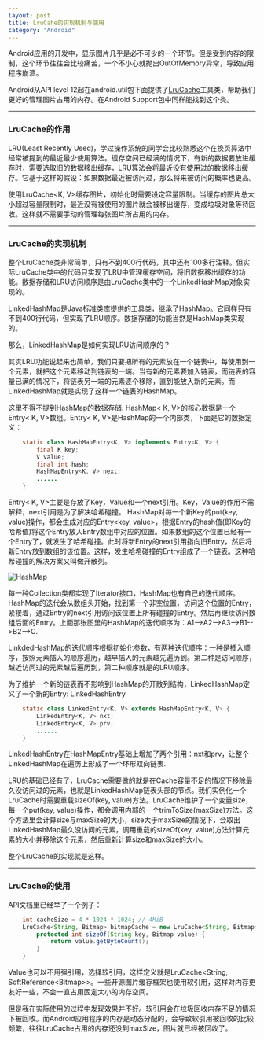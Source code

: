 ```yaml
---
layout: post
title: LruCahe的实现机制与使用
category: "Android"
---
```

Android应用的开发中，显示图片几乎是必不可少的一个环节。但是受到内存的限制，这个环节往往会比较痛苦，一个不小心就抛出OutOfMemory异常，导致应用程序崩溃。

Android从API level
12起在android.util包下面提供了[LruCache](http://developer.android.com/reference/android/util/LruCache.html)工具类，帮助我们更好的管理图片占用的内存。在Android Support包中同样能找到这个类。

------

### LruCache的作用
LRU(Least Recently Used)，学过操作系统的同学会比较熟悉这个在换页算法中经常被提到的最近最少使用算法。缓存空间已经满的情况下，有新的数据要放进缓存时，需要选取旧的数据移出缓存，LRU算法会将最近没有使用过的数据移出缓存。它基于这样的假设：如果数据最近被访问过，那么将来被访问的概率也更高。

使用LruCache&lt;K, V>缓存图片，初始化时需要设定容量限制。当缓存的图片总大小超过容量限制时，最近没有被使用的图片就会被移出缓存，变成垃圾对象等待回收。这样就不需要手动的管理每张图片所占用的内存。

------

### LruCache的实现机制
整个LruCache类非常简单，只有不到400行代码，其中还有100多行注释。但实际LruCache类中的代码只实现了LRU中管理缓存空间，将旧数据移出缓存的功能。数据存储和LRU访问顺序是由LruCache类中的一个LinkedHashMap对象实现的。

LinkedHashMap是Java标准类库提供的工具类，继承了HashMap。它同样只有不到400行代码，但实现了LRU顺序。数据存储的功能当然是HashMap类实现的。

那么，LinkedHashMap是如何实现LRU访问顺序的？

其实LRU功能说起来也简单，我们只要把所有的元素放在一个链表中，每使用到一个元素，就把这个元素移动到链表的一端。当有新的元素要加入链表，而链表的容量已满的情况下，将链表另一端的元素逐个移除，直到能放入新的元素。而LinkedHashMap就是实现了这样一个链表的HashMap。

这里不得不提到HashMap的数据存储.
HashMap< K, V>的核心数据是一个Entry< K, V>数组。Entry< K, V>是HashMap的一个内部类，下面是它的数据定义：

```java
    static class HashMapEntry<K, V> implements Entry<K, V> {
        final K key;
        V value;
        final int hash;
        HashMapEntry<K, V> next;
		......
	}
```

Entry< K, V>主要是存放了Key，Value和一个next引用。Key，Value的作用不需解释，next引用是为了解决哈希碰撞。
HashMap对每一个新Key的put(key, value)操作，都会生成对应的Entry<key,
value>，根据Entry的hash值(即Key的哈希值)将这个Entry放入Entry数组中对应的位置。如果数组的这个位置已经有一个Entry了，就发生了哈希碰撞。此时将新Entry的next引用指向旧Entry，然后将新Entry放到数组的该位置。这样，发生哈希碰撞的Entry组成了一个链表。这种哈希碰撞的解决方案又叫做开散列。

![HashMap](http://7vzocb.com1.z0.glb.clouddn.com/image/blog/HashMap_structure.png)

每一种Collection类都实现了Iterator接口，HashMap也有自己的迭代顺序。
HashMap的迭代会从数组头开始，找到第一个非空位置，访问这个位置的Entry，紧接着，通过Entry的next引用访问该位置上所有碰撞的Entry。然后再继续访问数组后面的Entry。上面那张图里的HashMap的迭代顺序为：A1-->A2-->A3-->B1-->B2-->C.

LinkdedHashMap的迭代顺序根据初始化参数，有两种迭代顺序：一种是插入顺序，按照元素插入的顺序遍历，越早插入的元素越先遍历到。第二种是访问顺序，越近访问过的元素越后遍历到，第二种顺序就是的LRU顺序。

为了维护一个新的链表而不影响到HashMap的开散列结构，LinkedHashMap定义了一个新的Entry: LinkedHashEntry

```java
    static class LinkedEntry<K, V> extends HashMapEntry<K, V> {
        LinkedEntry<K, V> nxt;
        LinkedEntry<K, V> prv;
		......
	}
```

LinkedHashEntry在HashMapEntry基础上增加了两个引用：nxt和prv，让整个LinkedHashMap在遍历上形成了一个环形双向链表.

LRU的基础已经有了，LruCache需要做的就是在Cache容量不足的情况下移除最久没访问过的元素，也就是LinkedHashMap链表头部的节点。我们实例化一个LruCache时需要重载sizeOf(key, value)方法。LruCache维护了一个变量size，每一个put(key, value)操作，都会调用内部的一个trimToSize(maxSize)方法。这个方法里会计算size与maxSize的大小，size大于maxSize的情况下，会取出LinkedHashMap最久没访问的元素，调用重载的sizeOf(key, value)方法计算元素的大小并移除这个元素，然后重新计算size和maxSize的大小。

整个LruCache的实现就是这样。

------

### LruCache的使用
API文档里已经举了一个例子：

```java
    int cacheSize = 4 * 1024 * 1024; // 4MiB
    LruCache<String, Bitmap> bitmapCache = new LruCache<String, Bitmap>(cacheSize) {
        protected int sizeOf(String key, Bitmap value) {
            return value.getByteCount();
        }
    }
```

Value也可以不用强引用，选择软引用，这样定义就是LruCache&lt;String,
SoftReference&lt;Bitmap>>。一些开源图片缓存框架也使用软引用，这样对内存更友好一些，不会一直占用固定大小的内存空间。

但是我在实际使用的过程中发现效果并不好。软引用会在垃圾回收内存不足的情况下被回收。而Android应用程序的内存是动态分配的，会导致软引用被回收的比较频繁，往往LruCache占用的内存还没到maxSize，图片就已经被回收了。

